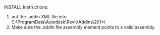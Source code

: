 INSTALL Instructions:
1. put the .addin XML file into C:\ProgramData\Autodesk\Revit\Addins\201*\
2. Make sure the .addin file assembly element points to a valid assembly.